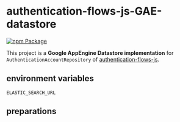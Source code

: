 # authentication-flows-js-GAE-datastore

[![npm Package](https://img.shields.io/npm/v/authentication-flows-js-GAE-datastore.svg?style=flat-square)](https://www.npmjs.org/package/authentication-flows-js-gae-datastore)

This project is a **Google AppEngine Datastore implementation** for `AuthenticationAccountRepository` of 
[authentication-flows-js](https://github.com/OhadR/authentication-flows-js).


## environment variables

`ELASTIC_SEARCH_URL`

## preparations


